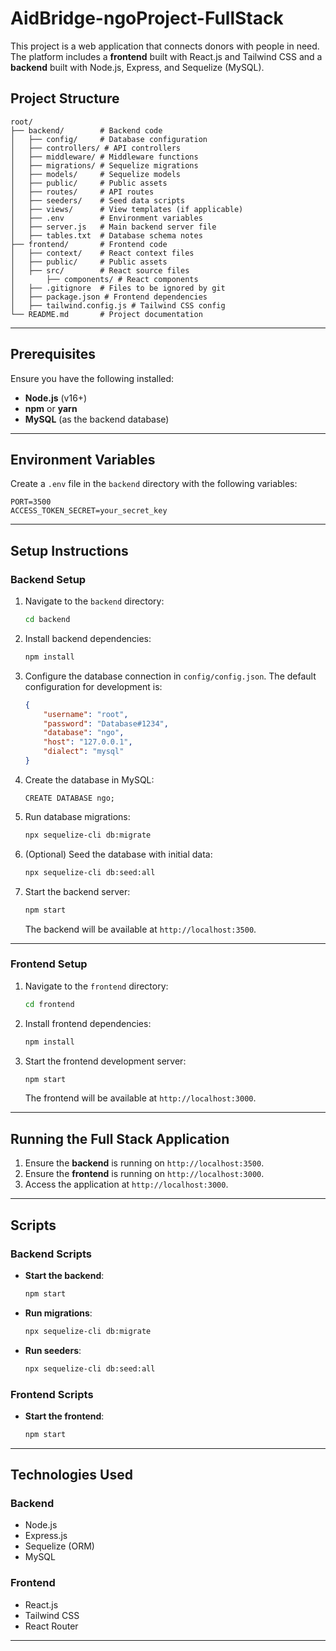 # AidBridge-ngoProject-FullStack

This project is a web application that connects donors with people in need. The platform includes a **frontend** built with React.js and Tailwind CSS and a **backend** built with Node.js, Express, and Sequelize (MySQL).  

## Project Structure

```
root/
├── backend/        # Backend code
│   ├── config/     # Database configuration
│   ├── controllers/ # API controllers
│   ├── middleware/ # Middleware functions
│   ├── migrations/ # Sequelize migrations
│   ├── models/     # Sequelize models
│   ├── public/     # Public assets
│   ├── routes/     # API routes
│   ├── seeders/    # Seed data scripts
│   ├── views/      # View templates (if applicable)
│   ├── .env        # Environment variables
│   ├── server.js   # Main backend server file
│   ├── tables.txt  # Database schema notes
├── frontend/       # Frontend code
│   ├── context/    # React context files
│   ├── public/     # Public assets
│   ├── src/        # React source files
│       ├── components/ # React components
│   ├── .gitignore  # Files to be ignored by git
│   ├── package.json # Frontend dependencies
│   ├── tailwind.config.js # Tailwind CSS config
└── README.md       # Project documentation
```

---

## Prerequisites

Ensure you have the following installed:

- **Node.js** (v16+)
- **npm** or **yarn**
- **MySQL** (as the backend database)

---

## Environment Variables

Create a `.env` file in the `backend` directory with the following variables:

```
PORT=3500
ACCESS_TOKEN_SECRET=your_secret_key
```

---

## Setup Instructions

### Backend Setup

1. Navigate to the `backend` directory:
   ```bash
   cd backend
   ```

2. Install backend dependencies:
   ```bash
   npm install
   ```

3. Configure the database connection in `config/config.json`. The default configuration for development is:
   ```json
   {
	   "username": "root",
	   "password": "Database#1234",
	   "database": "ngo",
       "host": "127.0.0.1",
       "dialect": "mysql"
   }
   ```

4. Create the database in MySQL:
   ```MySQL
   CREATE DATABASE ngo;
   ```

5. Run database migrations:
   ```bash
   npx sequelize-cli db:migrate
   ```

6. (Optional) Seed the database with initial data:
   ```bash
   npx sequelize-cli db:seed:all
   ```

7. Start the backend server:
   ```bash
   npm start
   ```

   The backend will be available at `http://localhost:3500`.

---

### Frontend Setup

1. Navigate to the `frontend` directory:
   ```bash
   cd frontend
   ```

2. Install frontend dependencies:
   ```bash
   npm install
   ```

3. Start the frontend development server:
   ```bash
   npm start
   ```

   The frontend will be available at `http://localhost:3000`.

---

## Running the Full Stack Application

1. Ensure the **backend** is running on `http://localhost:3500`.
2. Ensure the **frontend** is running on `http://localhost:3000`.
3. Access the application at `http://localhost:3000`.

---

## Scripts

### Backend Scripts

- **Start the backend**:
  ```bash
  npm start
  ```
- **Run migrations**:
  ```bash
  npx sequelize-cli db:migrate
  ```
- **Run seeders**:
  ```bash
  npx sequelize-cli db:seed:all
  ```

### Frontend Scripts

- **Start the frontend**:
  ```bash
  npm start
  ```

---

## Technologies Used

### Backend
- Node.js
- Express.js
- Sequelize (ORM)
- MySQL

### Frontend
- React.js
- Tailwind CSS
- React Router

---
